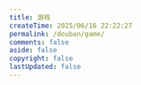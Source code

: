 ```yaml
---
title: 游戏
createTime: 2025/06/16 22:22:27
permalink: /douban/game/
comments: false
aside: false
copyright: false
lastUpdated: false
---
```



<idouban type="game" douban-id="263165274" />